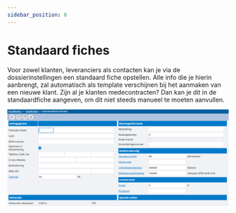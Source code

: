 ```yaml
---
sidebar_position: 6
---
```


# Standaard fiches

Voor zowel klanten, leveranciers als contacten kan je via de dossierinstellingen een standaard fiche opstellen. Alle info die je hierin aanbrengt, zal automatisch als template verschijnen bij het aanmaken van een nieuwe klant. Zijn al je klanten medecontracten? Dan kan je dit in de standaardfiche aangeven, om dit niet steeds manueel te moeten aanvullen. 

![alt text](image-16.png)